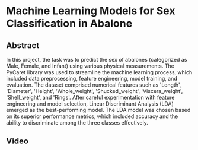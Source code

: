 # Machine Learning Models for Sex Classification in Abalone

## Abstract 

In this project, the task was to predict the sex of abalones (categorized as Male, Female, and Infant) using various physical measurements. The PyCaret library was used to streamline the machine learning process, which included data preprocessing, feature engineering, model training, and evaluation. The dataset comprised numerical features such as 'Length', 'Diameter', 'Height', 'Whole_weight', 'Shucked_weight', 'Viscera_weight', 'Shell_weight', and 'Rings'. After careful experimentation with feature engineering and model selection, Linear Discriminant Analysis (LDA) emerged as the best-performing model. The LDA model was chosen based on its superior performance metrics, which included accuracy and the ability to discriminate among the three classes effectively.

## Video

